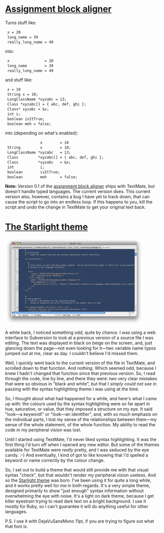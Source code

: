 # [Assignment block aligner](https://github.com/cpoirier/tools/blob/master/textmate/assignment-aligner.rb)

Turns stuff like:

     x = 20
     long_name = 39
     really_long_name = 49

into:

     x                = 20
     long_name        = 39
     really_long_name = 49
     

and stuff like:

     x = 10
     String x = 10;
     LongClassName *xyzabc = 13;
     Class *xyzabc[] = { abc, def, ghi };
     Class* xyzabc = &x;
     int i;
     boolean isItTrue;
     boolean meh = false;
 
into (depending on what's enabled):

                    x        = 10
     String         x        = 10;
     LongClassName *xyzabc   = 13;
     Class         *xyzabc[] = { abc, def, ghi };
     Class         *xyzabc   = &x;
     int            i;
     boolean        isItTrue;
     boolean        meh      = false;


**Note:** Version 0.1 of the [assignment block aligner](assignment-aligner.rb) ships with TextMate, but doesn't handle typed languages. The current version does. This current version also, however, contains a bug I have yet to track down, that can cause the script to go into an endless loop. If this happens to you, kill the script and undo the change in TextMate to get your original text back.



# [The Starlight theme](https://github.com/cpoirier/textmate-tools/blob/master/textmate/Starlight.tmTheme)

<a href='https://raw.github.com/cpoirier/tools/master/textmate/Starlight.tmTheme' title='Starlight Theme'><img src='https://github.com/cpoirier/textmate-tools/raw/master/starlight-theme-sample.jpg' alt='Starlight Theme Sample' /></a>

A while back, I noticed something odd, quite by chance. I was using a web interface to Subversion to look at a previous version of a source file I was editing. The text was displayed in black on beige on the screen, and, just glancing down the page—not even looking for it—two variable name typos jumped out at me, clear as day. I couldn't believe I'd missed them.

Well, I quickly went back to the current version of the file in TextMate, and scrolled down to that function. And *nothing*. Which seemed odd, because I knew I hadn't changed that function since that previous version. So, I read through the code, line by line, and there they were: two very clear mistakes that were so obvious in "black and white", but that I *simply could not see* in passing with the syntax highlighting theme I was using at the time.

So, I thought about what had happened for a while, and here's what I came up with: the colours used by the syntax highlighting were *so* far apart in hue, saturation, or value, that they *imposed* a structure on my eye. It said "look—a keyword!" or "look—an identifier", and, with *so* much emphasis on the individual parts, I lost my sense of the relationships between them—my sense of the whole statement, of the whole function. My ability to read the code in my peripheral vision was lost.

Until I started using TextMate, I'd never liked syntax highlighting. It was the first thing I'd turn off when I opened any new editor. But some of the themes available for TextMate were *really* pretty, and I was seduced by the eye candy. :-)  And eventually, I kind of got to like knowing that I'd spelled a keyword or name correctly by the colour change. 

So, I set out to build a theme that would still provide me with that visual syntax "check", but that wouldn't render my peripheral vision useless. And so the [Starlight theme](https://raw.github.com/cpoirier/tools/master/textmate/Starlight.tmTheme) was born. I've been using it for quite a long while, and it works pretty well for me in both regards. It's a very simple theme, designed primarily to show "just enough" syntax information without overwhelming the eye with noise. It's a light on dark theme, because I get killer eyestrain trying to read dark text on a bright background. I use it mostly for Ruby, so I can't guarantee it will do anything useful for other languages.

P.S. I use it with DejaVuSansMono 11pt, if you are trying to figure out what that font is.



